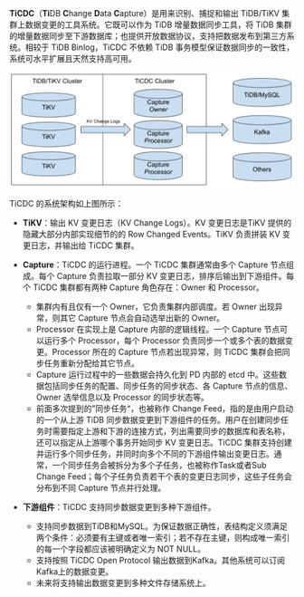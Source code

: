 **TiCDC**（**Ti**DB **C**hange **D**ata **C**apture）是用来识别、捕捉和输出 TiDB/TiKV 集群上数据变更的工具系统。它既可以作为 TiDB 增量数据同步工具，将 TiDB 集群的增量数据同步至下游数据库；也提供开放数据协议，支持把数据发布到第三方系统。相较于 TiDB Binlog，TiCDC 不依赖 TiDB 事务模型保证数据同步的一致性，系统可水平扩展且天然支持高可用。

![architecture.png](/res/session2/chapter2/cdc-internal/1.png)

TiCDC 的系统架构如上图所示：

- **TiKV**：输出 KV 变更日志（KV Change Logs）。KV 变更日志是TiKV 提供的隐藏大部分内部实现细节的的 Row Changed Events。TiKV 负责拼装 KV 变更日志，并输出给 TiCDC 集群。

- **Capture**：TiCDC 的运行进程。一个 TiCDC 集群通常由多个 Capture 节点组成。每个 Capture 负责拉取一部分 KV 变更日志，排序后输出到下游组件。每个 TiCDC 集群都有两种 Capture 角色存在：Owner 和 Processor。
   - 集群内有且仅有一个 Owner，它负责集群内部调度。若 Owner 出现异常，则其它 Capture 节点会自动选举出新的 Owner。
   - Processor 在实现上是 Capture 内部的逻辑线程。一个 Capture 节点可以运行多个 Processor，每个 Processor 负责同步一个或多个表的数据变更。Processor 所在的 Capture 节点若出现异常，则 TiCDC 集群会把同步任务重新分配给其它节点。
   - Capture 运行过程中的一些数据会持久化到 PD 内部的 etcd 中。这些数据包括同步任务的配置、同步任务的同步状态、各 Capture 节点的信息、Owner 选举信息以及 Processor 的同步状态等。
   - 前面多次提到的”同步任务“，也被称作 Change Feed，指的是由用户启动的一个从上游 TiDB 同步数据变更到下游组件的任务。用户在创建同步任务时需要指定上游和下游的连接方式，列出需要同步的数据库和表名称，还可以指定从上游哪个事务开始同步 KV 变更日志。TiCDC 集群支持创建并运行多个同步任务，并同时向多个不同的下游组件输出变更日志。通常，一个同步任务会被拆分为多个子任务，也被称作Task或者Sub Change Feed；每个子任务负责若干个表的变更日志同步，这些子任务会分布到不同 Capture 节点并行处理。

- **下游组件**：TiCDC 支持同步数据变更到多种下游组件。
  - 支持同步数据到TiDB和MySQL。为保证数据正确性，表结构定义须满足两个条件：必须要有主键或者唯一索引；若不存在主键，则构成唯一索引的每一个字段都应该被明确定义为 NOT NULL。
  - 支持按照 TiCDC Open Protocol 输出数据到Kafka。其他系统可以订阅Kafka上的数据变更。
  - 未来将支持输出数据变更到多种文件存储系统上。
